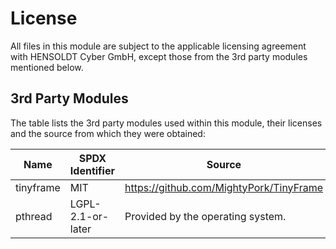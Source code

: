 # License

All files in this module are subject to the applicable licensing agreement with
HENSOLDT Cyber GmbH, except those from the 3rd party modules mentioned below.

## 3rd Party Modules

The table lists the 3rd party modules used within this module, their licenses
and the source from which they were obtained:

| Name      | SPDX Identifier   | Source                                    |
|-----------|-------------------|-------------------------------------------|
| tinyframe | MIT               | <https://github.com/MightyPork/TinyFrame> |
| pthread   | LGPL-2.1-or-later | Provided by the operating system.         |
